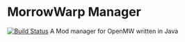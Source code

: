 # MorrowWarp Manager
[![Build Status](http://chazwarp923.no-ip.org:8080/buildStatus/icon?job=MorrowWarpManager)](http://chazwarp923.no-ip.org:8080/job/MorrowWarpManager)
A Mod manager for OpenMW written in Java
